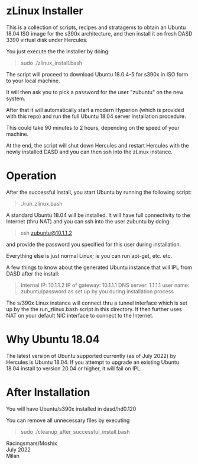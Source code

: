 zLinux Installer
================


This is a collection of scripts, recipes and stratagems to obtain an Ubuntu 18.04 ISO image for the s390x architecture, and then install it on fresh DASD 3390 virtual disk under Hercules. 

You just execute the the installer by doing:

>sudo ./zlinux_install.bash

The script will proceed to download Ubuntu 18.0.4-5 for s390x in ISO form to your local machine. 

It will then ask you to pick a password for the user "zubuntu" on the new system. 

After that it will automatically start a modern Hyperion (which is provided with this repo) and run the full Ubuntu 18.04 server installation procedure. 

This could take 90 minutes to 2 hours, depending on the speed of your machine. 

At the end, the script will shut down Hercules and restart Hercules with the newly installed DASD and you can then ssh into the zLinux instance. 



Operation
=========

After the successful install, you start Ubuntu by running the following script:

>./run_zlinux.bash

A standard Ubuntu 18.04 will be installed. It will have full connectivity to the Internet (thru NAT) and you can ssh into the user zubuntu by doing:

>ssh zubuntu@10.1.1.2 

and provide the password you specified for this user during installation. 

Everything else is just normal Linux; ie you can run apt-get, etc. etc. 

A few things to know about the generated Ubuntu instance that will IPL from DASD after the install:

>Internal IP:   10.1.1.2
>IP of gateway: 10.1.1.1
>DNS server:    1.1.1.1
>user name:     zubuntu/password as set up by you during installation process

The s/390x Linux instance will connect thru a tunnel interface which is set up by the the run_zlinux.bash script in this directory. It then further uses NAT on your default NIC interface to connect to the Internet. 



Why Ubuntu 18.04
================

The latest version of Ubuntu supported currently (as of July 2022) by Hercules is Ubuntu 18.04. If you attempt to upgrade an existing Ubuntu 18.04 install to version 20.04 or higher, it will fail on IPL. 


After Installation
==================

You will have Ubuntu/s390x installed in dasd/hd0.120

You can remove all unnecessary files by executing

>sudo ./cleanup_after_successful_install.bash



Racingsmars/Moshix  
July 2022  
Milan    
